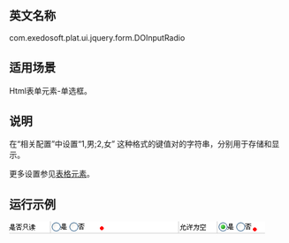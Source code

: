 ## 英文名称 ##

com.exedosoft.plat.ui.jquery.form.DOInputRadio

## 适用场景 ##

Html表单元素-单选框。

## 说明 ##

在“相关配置”中设置“1,男;2,女” 这种格式的键值对的字符串，分别用于存储和显示。


更多设置参见[表格元素](ConfigGridItem.md)。

## 运行示例 ##


<img src='imgs/t_radio.png' />
